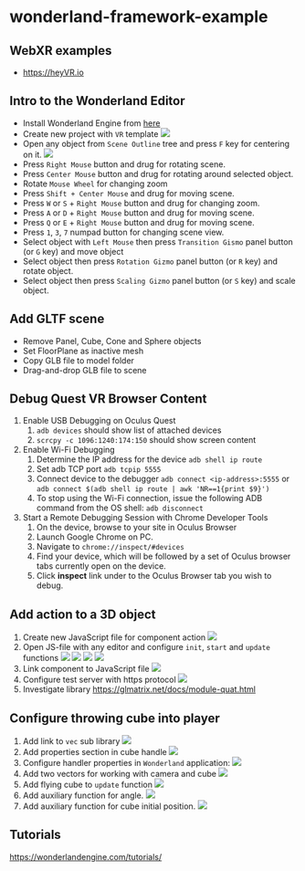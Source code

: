 # wonderland-framework-example

## WebXR examples
* https://heyVR.io

## Intro to the Wonderland Editor
* Install Wonderland Engine from [here](https://wonderlandengine.com/downloads/)
* Create new project with `VR` template
![](info/new-project.png)
* Open any object from `Scene Outline` tree and press `F` key for centering on it.
![](info/project-view.png)
* Press `Right Mouse` button and drug for rotating scene.
* Press `Center Mouse` button and drug for rotating around selected object.
* Rotate `Mouse Wheel` for changing zoom
* Press `Shift + Center Mouse` and drug for moving scene.
* Press `W` or `S` + `Right Mouse` button and drug for changing zoom.
* Press `A` or `D` + `Right Mouse` button and drug for moving scene.
* Press `Q` or `E` + `Right Mouse` button and drug for moving scene.
* Press `1`, `3`, `7` numpad button for changing scene view.
* Select object with `Left Mouse` then press `Transition Gismo` panel button (or `G` key) and move object
* Select object then press `Rotation Gizmo` panel button (or `R` key) and rotate object.
* Select object then press `Scaling Gizmo` panel button (or `S` key) and scale object.

## Add GLTF scene
* Remove Panel, Cube, Cone and Sphere objects
* Set FloorPlane as inactive mesh
* Copy GLB file to model folder
* Drag-and-drop GLB file to scene

## Debug Quest VR Browser Content
1. Enable USB Debugging on Oculus Quest
    1.   `adb devices`
         should show list of attached devices
    1. `scrcpy -c 1096:1240:174:150` should show screen content
1. Enable Wi-Fi Debugging
    1. Determine the IP address for the device
       `adb shell ip route`
    1. Set adb TCP port `adb tcpip 5555`
    1. Connect device to the debugger `adb connect <ip-address>:5555` or `adb connect $(adb shell ip route | awk 'NR==1{print $9}')`
    3. To stop using the Wi-Fi connection, issue the following ADB command from the OS shell:
       `adb disconnect`
1. Start a Remote Debugging Session with Chrome Developer Tools
    1. On the device, browse to your site in Oculus Browser
    1. Launch Google Chrome on PC.
    1. Navigate to `chrome://inspect/#devices`
    1. Find your device, which will be followed by a set of Oculus browser tabs currently open on the device.
    1. Click **inspect** link under to the Oculus Browser tab you wish to debug.

## Add action to a 3D object

1. Create new JavaScript file for component action
![](info/js-action.png)
2. Open JS-file with any editor and configure `init`, `start` and `update` functions
   ![](info/js-1.png)
   ![](info/js-2.png)
   ![](info/js-3.png)
   ![](info/js-4.png)
3. Link component to JavaScript file
   ![](info/link-js.png)
4. Configure test server with https protocol
   ![](info/configure-server.png)
5. Investigate library https://glmatrix.net/docs/module-quat.html

## Configure throwing cube into player

1. Add link to `vec` sub library
   ![](info/fly_import_sec.png)
2. Add properties section in cube handle
   ![](info/fly_properties.png)
3. Configure handler properties in `Wonderland` application:
   ![](info/Properties.png)
4. Add two vectors for working with camera and cube
   ![](info/fly_init.png)
5. Add flying cube to `update` function
   ![](info/fly_update.png)
6. Add auxiliary function for angle.
   ![](info/fly_angle.png)
7. Add auxiliary function for cube initial position.
   ![](info/fly_spawn.png)

## Tutorials

https://wonderlandengine.com/tutorials/